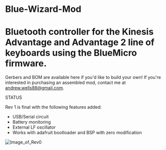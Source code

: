 # Blue-Wizard-Mod
 Bluetooth controller for the Kinesis Advantage and Advantage 2 line of keyboards using the BlueMicro firmware.
 =======
 Gerbers and BOM are available here if you'd like to build your own! If you're interested in purchasing an assembled mod, contact me at andrew.wells88@gmail.com.
 
 STATUS
 
 Rev 1 is final with the following features added:
 
 - USB/Serial circuit
 - Battery monitoring
 - External LF oscillator
 - Works with adafruit bootloader and BSP with zero modification
 
  
![Image_of_Rev0](https://github.com/wizarddata/Blue-Wizard-Mod/blob/master/Pictures/20200911_090510.jpg)

